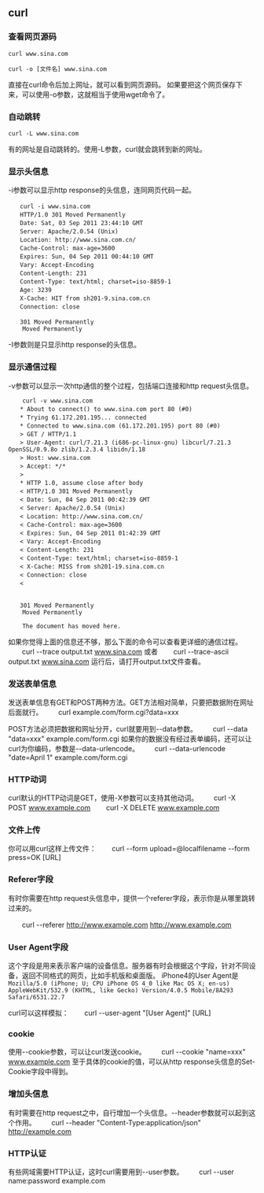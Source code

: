 ## curl

### 查看网页源码

`curl www.sina.com`

`curl -o [文件名] www.sina.com`

直接在curl命令后加上网址，就可以看到网页源码。
如果要把这个网页保存下来，可以使用-o参数，这就相当于使用wget命令了。

### 自动跳转

`curl -L www.sina.com`

有的网址是自动跳转的。使用-L参数，curl就会跳转到新的网址。

### 显示头信息

-i参数可以显示http response的头信息，连同网页代码一起。
```
　　curl -i www.sina.com
　　HTTP/1.0 301 Moved Permanently
　　Date: Sat, 03 Sep 2011 23:44:10 GMT
　　Server: Apache/2.0.54 (Unix)
　　Location: http://www.sina.com.cn/
　　Cache-Control: max-age=3600
　　Expires: Sun, 04 Sep 2011 00:44:10 GMT
　　Vary: Accept-Encoding
　　Content-Length: 231
　　Content-Type: text/html; charset=iso-8859-1
　　Age: 3239
　　X-Cache: HIT from sh201-9.sina.com.cn
　　Connection: close

　　301 Moved Permanently
    Moved Permanently
```
-I参数则是只显示http response的头信息。

### 显示通信过程

-v参数可以显示一次http通信的整个过程，包括端口连接和http request头信息。
```　　
    curl -v www.sina.com
　　* About to connect() to www.sina.com port 80 (#0)
　　* Trying 61.172.201.195... connected
　　* Connected to www.sina.com (61.172.201.195) port 80 (#0)
　　> GET / HTTP/1.1
　　> User-Agent: curl/7.21.3 (i686-pc-linux-gnu) libcurl/7.21.3 OpenSSL/0.9.8o zlib/1.2.3.4 libidn/1.18
　　> Host: www.sina.com
　　> Accept: */*
　　> 
　　* HTTP 1.0, assume close after body
　　< HTTP/1.0 301 Moved Permanently
　　< Date: Sun, 04 Sep 2011 00:42:39 GMT
　　< Server: Apache/2.0.54 (Unix)
　　< Location: http://www.sina.com.cn/
　　< Cache-Control: max-age=3600
　　< Expires: Sun, 04 Sep 2011 01:42:39 GMT
　　< Vary: Accept-Encoding
　　< Content-Length: 231
　　< Content-Type: text/html; charset=iso-8859-1
　　< X-Cache: MISS from sh201-19.sina.com.cn
　　< Connection: close
　　< 


　　301 Moved Permanently
    Moved Permanently

    The document has moved here.
```

如果你觉得上面的信息还不够，那么下面的命令可以查看更详细的通信过程。
　　curl --trace output.txt www.sina.com
或者
　　curl --trace-ascii output.txt www.sina.com
运行后，请打开output.txt文件查看。

### 发送表单信息

发送表单信息有GET和POST两种方法。GET方法相对简单，只要把数据附在网址后面就行。
　　curl example.com/form.cgi?data=xxx

POST方法必须把数据和网址分开，curl就要用到--data参数。
　　curl --data "data=xxx" example.com/form.cgi
如果你的数据没有经过表单编码，还可以让curl为你编码，参数是--data-urlencode。
　　curl --data-urlencode "date=April 1" example.com/form.cgi

### HTTP动词

curl默认的HTTP动词是GET，使用-X参数可以支持其他动词。
　　curl -X POST www.example.com
　　curl -X DELETE www.example.com

### 文件上传

你可以用curl这样上传文件：
　　curl --form upload=@localfilename --form press=OK [URL]

### Referer字段

有时你需要在http request头信息中，提供一个referer字段，表示你是从哪里跳转过来的。

　　curl --referer http://www.example.com http://www.example.com

### User Agent字段

这个字段是用来表示客户端的设备信息。服务器有时会根据这个字段，针对不同设备，返回不同格式的网页，比如手机版和桌面版。
iPhone4的User Agent是`Mozilla/5.0 (iPhone; U; CPU iPhone OS 4_0 like Mac OS X; en-us) AppleWebKit/532.9 (KHTML, like Gecko) Version/4.0.5 Mobile/8A293 Safari/6531.22.7`

curl可以这样模拟：
　　curl --user-agent "[User Agent]" [URL]

### cookie

使用--cookie参数，可以让curl发送cookie。
　　curl --cookie "name=xxx" www.example.com
至于具体的cookie的值，可以从http response头信息的Set-Cookie字段中得到。

### 增加头信息

有时需要在http request之中，自行增加一个头信息。--header参数就可以起到这个作用。
　　curl --header "Content-Type:application/json" http://example.com

### HTTP认证

有些网域需要HTTP认证，这时curl需要用到--user参数。
　　curl --user name:password example.com